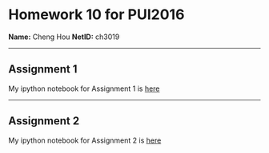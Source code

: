 # Homework 10 for PUI2016
**Name:** Cheng Hou
**NetID:** ch3019

---

## Assignment 1
My ipython notebook for Assignment 1 is [here](https://github.com/nnhoucheng/PUI2016_ch3019/blob/master/HW10_ch3019/HW10_Assignment1_ch3019.ipynb)

---

## Assignment 2

My ipython notebook for Assignment 2 is [here](https://github.com/nnhoucheng/PUI2016_ch3019/blob/master/HW10_ch3019/HW10_Assignment2_ch3019.ipynb)
